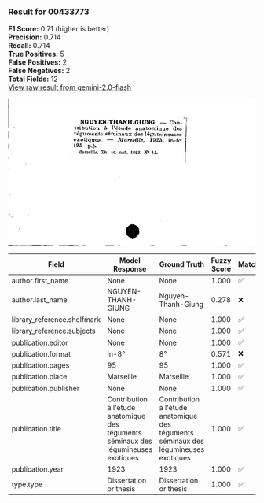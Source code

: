 ### Result for 00433773
**F1 Score:** 0.71 (higher is better)<br>**Precision:** 0.714<br>**Recall:** 0.714<br>**True Positives:** 5<br>**False Positives:** 2<br>**False Negatives:** 2<br>**Total Fields:** 12<br>[View raw result from gemini-2.0-flash](https://github.com/RISE-UNIBAS/humanities_data_benchmark/blob/main/results/2025-10-01/T0151/request_T0151_00433773.json)

<img src="https://github.com/RISE-UNIBAS/humanities_data_benchmark/blob/main/benchmarks/zettelkatalog/images/00433773.jpg?raw=true" alt="00433773" width="600px">

| Field | Model Response | Ground Truth | Fuzzy Score | Match |
|-------|----------------|--------------|-------------|-------|
| author.first_name | None | None | 1.000 | ✅ |
| author.last_name | NGUYEN-THANH-GIUNG | Nguyen-Thanh-Giung | 0.278 | ❌ |
| library_reference.shelfmark | None | None | 1.000 | ✅ |
| library_reference.subjects | None | None | 1.000 | ✅ |
| publication.editor | None | None | 1.000 | ✅ |
| publication.format | in-8° | 8° | 0.571 | ❌ |
| publication.pages | 95 | 95 | 1.000 | ✅ |
| publication.place | Marseille | Marseille | 1.000 | ✅ |
| publication.publisher | None | None | 1.000 | ✅ |
| publication.title | Contribution à l'étude anatomique des téguments séminaux des légumineuses exotiques | Contribution à l'étude anatomique des téguments séminaux des légumineuses exotiques | 1.000 | ✅ |
| publication.year | 1923 | 1923 | 1.000 | ✅ |
| type.type | Dissertation or thesis | Dissertation or thesis | 1.000 | ✅ |
